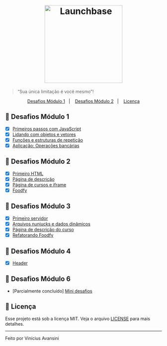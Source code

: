 <h1 align="center">
    <img alt="Launchbase" src="https://rocketseat-cdn.s3-sa-east-1.amazonaws.com/bootcamp-launchbase.png" width="250px" />
</h1>

<blockquote>“Sua única limitação é você mesmo”!</blockquote>

<p align="center">
  <a href="#-desafios">Desafios Módulo 1</a>&nbsp;&nbsp;&nbsp;|&nbsp;&nbsp;&nbsp;
  <a href="#-desafios">Desafios Módulo 2</a>&nbsp;&nbsp;&nbsp;|&nbsp;&nbsp;&nbsp;
  <a href="#-licença">Licença</a>
</p>

## 🚀 Desafios Módulo 1

- [x] [Primeiros passos com JavaScript](./modulo-01/desafios-1/desafio-1/01-1-primeiros-passos-com-js.md)
- [x] [Lidando com objetos e vetores](./modulo-01/desafios-1/desafio-2/01-2-lidando-com-objetos-e-vetores.md)
- [x] [Funções e estruturas de repetição](./modulo-01/desafios-1/desafio-3/01-3-funcoes-e-estruturas-de-repeticao.md)
- [x] [Aplicação: Operações bancárias](./modulo-01/desafios-1/desafio-4/01-4-aplicacao-operacoes-bancarias.md)

## 🚀 Desafios Módulo 2

- [x] [Primeiro HTML](./modulo-02/desafios/02-1-primeiro-html.md)
- [x] [Página de descrição](./modulo-02/desafios/02-2-pagina-descricao.md)
- [x] [Página de cursos e iframe](./modulo-02/desafios/02-3-pagina-cursos-e-iframe.md)
- [x] [Foodfy](./modulo-02/desafios/01-foodfy.md)

## 🚀 Desafios Módulo 3

- [x] [Primeiro servidor](./modulo-03/desafios/03-1-primeiro-servidor.md)
- [x] [Arquivos nunjucks e dados dinâmicos](./modulo-03/desafios/03-2-nunjucks-e-dados-dinamicos.md)
- [x] [Página de descrição do curso](./modulo-03/desafios/03-3-pagina-descricao-curso.md)
- [x] [Refatorando Foodfy](./modulo-03/desafios/03-refatorando-foodfy.md)

## 🚀 Desafios Módulo 4
- [x] [Header](./modulo-04/desafio/04-1-header.md)

## 🚀 Desafios Módulo 6
- [Parcialmente concluído] [Mini desafios](./modulo-06/desafio/06-1-mini-desafios.md)

## 📝 Licença

Esse projeto está sob a licença MIT. Veja o arquivo [LICENSE](LICENSE) para mais detalhes.

---

Feito por Vinícius Avansini

